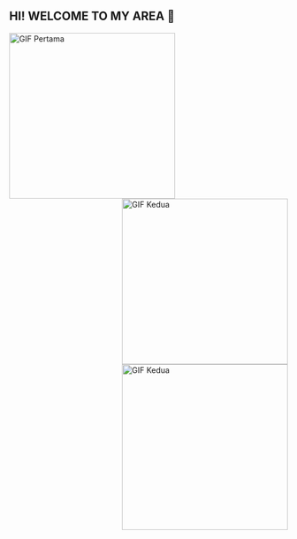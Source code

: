 ## HI! WELCOME TO MY AREA 👋

<!--
**zankifath/ZankiFath** is a ✨ _special_ ✨ repository because its `README.md` (this file) appears on your GitHub profile.

Here are some ideas to get you started:

- 🔭 I’m currently working on ...
- 🌱 I’m currently learning ...
- 👯 I’m looking to collaborate on ...
- 🤔 I’m looking for help with ...
- 💬 Ask me about ...
- 📫 How to reach me: ...
- 😄 Pronouns: ...
- ⚡ Fun fact: ...
--> 
<img src="https://media.giphy.com/media/v1.Y2lkPWVjZjA1ZTQ3OW1qNmZ1Njk0aHVoZXptaHV2OWFxbzBxOGt0azlnOHZhYXBpbHhsbSZlcD12MV9naWZzX3JlbGF0ZWQmY3Q9Zw/OU6tgBi0YJ4HK/giphy.gif" alt="GIF Pertama" width="300" align="left">
<img src="https://media3.giphy.com/media/v1.Y2lkPTc5MGI3NjExN2RyNWRiYnBzeWVuMnh2YWt0OGNhZDh5MW56bmFvdThremcwN3d3byZlcD12MV9pbnRlcm5hbF9naWZfYnlfaWQmY3Q9Zw/13isJ0YVJbQF2M/giphy.gif" alt="GIF Kedua" width="300" align="right">
<img src="https://media.giphy.com/media/v1.Y2lkPWVjZjA1ZTQ3d25sbnozd3N0NzFvbnRtMG9lYTZ3amdyNGkwcDR1YWRlc21qc2d3eCZlcD12MV9naWZzX3JlbGF0ZWQmY3Q9Zw/zkA5kRmmOfoUE/giphy.gif" alt="GIF Kedua" width="300" align="right">

